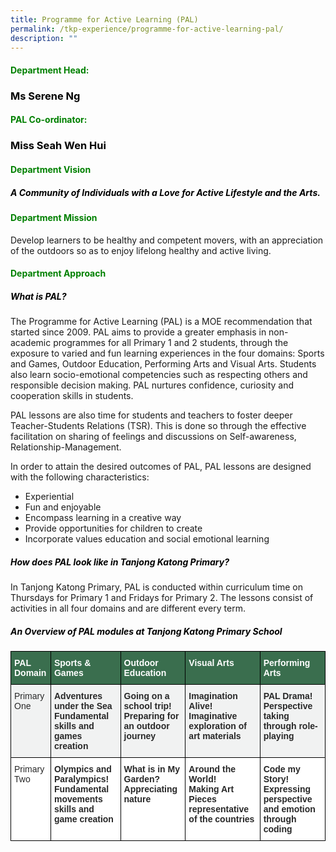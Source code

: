 ```yaml
---
title: Programme for Active Learning (PAL)
permalink: /tkp-experience/programme-for-active-learning-pal/
description: ""
---
```

<h4 style="color:green">Department Head:</h4>

<h3 style="color:black">Ms Serene Ng</h3>

<h4 style="color:green">PAL Co-ordinator:</h4>

<h3 style="color:black">Miss Seah Wen Hui</h3>

<h4 style="color:green">Department Vision</h4>

<h5 style="color:black">A Community of Individuals with a Love for Active Lifestyle and the Arts.</h5>

<h4 style="color:green">Department Mission</h4>

Develop learners to be healthy and competent movers, with an appreciation of the outdoors so as to enjoy lifelong healthy and active living.

<h4 style="color:green">Department Approach</h4>

<h5 style="color:black">What is PAL?</h5>

The Programme for Active Learning (PAL) is a MOE recommendation that started since 2009. PAL aims to provide a greater emphasis in non-academic programmes for all Primary 1 and 2 students, through the exposure to varied and fun learning experiences in the four domains: Sports and Games, Outdoor Education, Performing Arts and Visual Arts. Students also learn socio-emotional competencies such as respecting others and responsible decision making. PAL nurtures confidence, curiosity and cooperation skills in students.

  

PAL lessons are also time for students and teachers to foster deeper Teacher-Students Relations (TSR). This is done so through the effective facilitation on sharing of feelings and discussions on Self-awareness, Relationship-Management.

  

In order to attain the desired outcomes of PAL, PAL lessons are designed with the following characteristics:

*   Experiential
*   Fun and enjoyable
*   Encompass learning in a creative way
*   Provide opportunities for children to create
*   Incorporate values education and social emotional learning

<h5 style="color:black">How does PAL look like in Tanjong Katong Primary?</h5>

In Tanjong Katong Primary, PAL is conducted within curriculum time on Thursdays for Primary 1 and Fridays for Primary 2. The lessons consist of activities in all four domains and are different every term.

<h5 style="color:black">An Overview of PAL modules at Tanjong Katong Primary School</h5>

<style type="text/css">
.tg  {border-collapse:collapse;border-spacing:0;}
.tg td{border-color:black;border-style:solid;border-width:1px;font-family:Arial, sans-serif;font-size:14px;
  overflow:hidden;padding:10px 5px;word-break:normal;}
.tg th{border-color:black;border-style:solid;border-width:1px;font-family:Arial, sans-serif;font-size:14px;
  font-weight:normal;overflow:hidden;padding:10px 5px;word-break:normal;}
.tg .tg-0td6{background-color:#F1F2F2;color:#282828;font-weight:bold;text-align:left;vertical-align:top}
.tg .tg-7zkw{background-color:#FFF;color:#282828;text-align:left;vertical-align:top}
.tg .tg-l7qz{background-color:#F1F2F2;color:#282828;text-align:left;vertical-align:top}
.tg .tg-36kn{background-color:#3A6E4E;color:#FFF;font-weight:bold;text-align:left;vertical-align:top}
.tg .tg-hr73{background-color:#FFF;color:#282828;font-weight:bold;text-align:left;vertical-align:top}
</style>
<table class="tg">
<thead>
  <tr>
    <th class="tg-36kn"><span style="font-weight:bold;color:#FFF;background-color:#3A6E4E">PAL Domain</span></th>
    <th class="tg-36kn"><span style="font-weight:bold;color:#FFF;background-color:#3A6E4E">Sports &amp; Games</span></th>
    <th class="tg-36kn"><span style="font-weight:bold;color:#FFF;background-color:#3A6E4E">Outdoor Education</span></th>
    <th class="tg-36kn"><span style="font-weight:bold;color:#FFF;background-color:#3A6E4E">Visual Arts</span></th>
    <th class="tg-36kn"><span style="font-weight:bold;color:#FFF;background-color:#3A6E4E">Performing Arts</span></th>
  </tr>
</thead>
<tbody>
  <tr>
    <td class="tg-l7qz"><span style="color:#282828;background-color:#F1F2F2">Primary One</span></td>
    <td class="tg-0td6">Adventures under the Sea<br><span style="color:#282828;background-color:#F1F2F2">Fundamental skills and games creation</span></td>
    <td class="tg-0td6">Going on a school trip!<br><span style="color:#282828;background-color:#F1F2F2">Preparing for an outdoor journey</span></td>
    <td class="tg-0td6">Imagination Alive!<br><span style="color:#282828;background-color:#F1F2F2">Imaginative exploration of art materials</span></td>
    <td class="tg-0td6">PAL Drama!<br><span style="color:#282828;background-color:#F1F2F2">Perspective taking through role-playing</span></td>
  </tr>
  <tr>
    <td class="tg-7zkw"><span style="color:#282828;background-color:#FFF">Primary Two</span></td>
    <td class="tg-hr73">Olympics and Paralympics!<br><span style="color:#282828;background-color:#FFF">Fundamental movements skills and game creation</span></td>
    <td class="tg-hr73">What is in My Garden?<br><span style="color:#282828;background-color:#FFF">Appreciating nature</span></td>
    <td class="tg-hr73">Around the World!<br><span style="color:#282828;background-color:#FFF">Making Art Pieces representative of the countries</span></td>
    <td class="tg-hr73">Code my Story!<br><span style="color:#282828;background-color:#FFF">Expressing perspective and emotion through coding</span></td>
  </tr>
</tbody>
</table>

